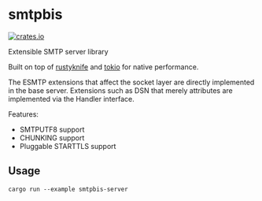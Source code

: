 # smtpbis

[![crates.io](http://meritbadge.herokuapp.com/smtpbis)](https://crates.io/crates/smtpbis)

Extensible SMTP server library

Built on top of [rustyknife] and [tokio] for native performance.

The ESMTP extensions that affect the socket layer are directly
implemented in the base server. Extensions such as DSN that merely
attributes are implemented via the Handler interface.

Features:
* SMTPUTF8 support
* CHUNKING support
* Pluggable STARTTLS support

[rustyknife]: https://crates.io/crates/rustyknife
[tokio]: https://tokio.rs/

## Usage

```
cargo run --example smtpbis-server
```